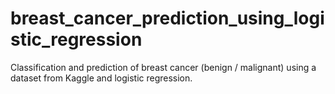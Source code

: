 # breast_cancer_prediction_using_logistic_regression
Classification and prediction of breast cancer (benign / malignant) using a dataset from Kaggle and logistic regression.
